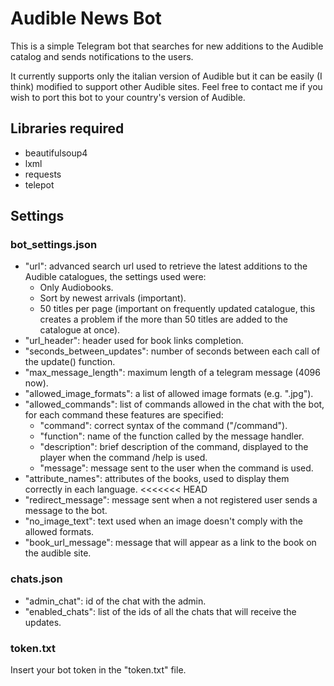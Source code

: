 # Audible News Bot

This is a simple Telegram bot that searches for new additions to the Audible catalog and sends notifications to the users.

It currently supports only the italian version of Audible but it can be easily (I think) modified to support other Audible sites. Feel free to contact me if you wish to port this bot to your country's version of Audible.

## Libraries required

* beautifulsoup4
* lxml
* requests
* telepot

## Settings

### bot_settings.json

* "url": advanced search url used to retrieve the latest additions to the Audible catalogues, the settings used were:
    * Only Audiobooks.
    * Sort by newest arrivals (important).
    * 50 titles per page (important on frequently updated catalogue, this creates a problem if the more than 50 titles are added to the catalogue at once).
* "url_header": header used for book links completion.
* "seconds_between_updates": number of seconds between each call of the update() function.
* "max_message_length": maximum length of a telegram message (4096 now).
* "allowed_image_formats": a list of allowed image formats (e.g. ".jpg").
* "allowed_commands": list of commands allowed in the chat with the bot, for each command these features are specified:
    * "command": correct syntax of the command ("/command").
    * "function": name of the function called by the message handler.
    * "description": brief description of the command, displayed to the player when the command /help is used.
    * "message": message sent to the user when the command is used.
* "attribute_names": attributes of the books, used to display them correctly in each language.
<<<<<<< HEAD
* "redirect_message": message sent when a not registered user sends a message to the bot.
* "no_image_text": text used when an image doesn't comply with the allowed formats.
* "book_url_message": message that will appear as a link to the book on the audible site.

### chats.json

* "admin_chat": id of the chat with the admin.
* "enabled_chats": list of the ids of all the chats that will receive the updates.

### token.txt

Insert your bot token in the "token.txt" file.